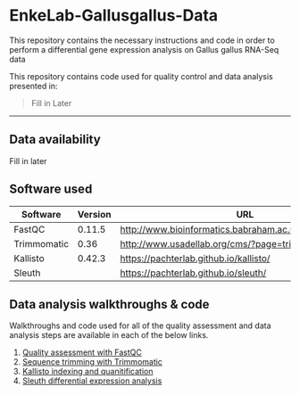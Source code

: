 # EnkeLab-Gallusgallus-Data
This repository contains the necessary instructions and code in order to perform a differential gene expression analysis on Gallus gallus RNA-Seq data

This repository contains code used for quality control and data analysis presented in: 

> Fill in Later

----

## Data availability

Fill in later

## Software used

| Software | Version | URL | 
| --- | --- | --- |
| FastQC | 0.11.5 | http://www.bioinformatics.babraham.ac.uk/projects/fastqc/ |
| Trimmomatic | 0.36 | http://www.usadellab.org/cms/?page=trimmomatic  |
| Kallisto | 0.42.3 | https://pachterlab.github.io/kallisto/ |
| Sleuth |  | https://pachterlab.github.io/sleuth/ |

## Data analysis walkthroughs & code

Walkthroughs and code used for all of the quality assessment and data analysis steps are available in each of the below links.

1. [Quality assessment with FastQC](https://cyverse-fastqc-quickstart.readthedocs-hosted.com/en/latest/)
1. [Sequence trimming with Trimmomatic](https://cyverse-trimmomatic-quickstart.readthedocs-hosted.com/en/latest/)
1. [Kallisto indexing and quanitification](https://learning.cyverse.org/projects/kallisto_tutorial/en/latest/)
1. [Sleuth differential expression analysis](https://learning.cyverse.org/projects/kallisto_tutorial/en/latest/step4.html)
